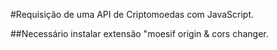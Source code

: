 
#Requisição de uma API de Criptomoedas com JavaScript.

##Necessário instalar extensão "moesif origin & cors changer.
